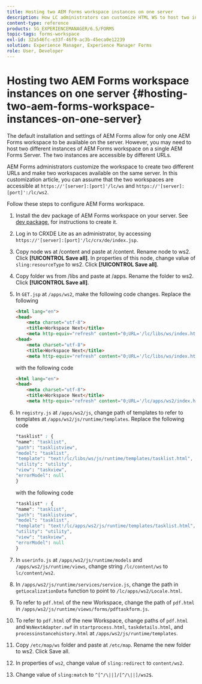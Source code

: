 ```yaml
---
title: Hosting two AEM Forms workspace instances on one server
description: How LC administrators can customize HTML WS to host two instances on a single server accessible via different URLs.
content-type: reference
products: SG_EXPERIENCEMANAGER/6.5/FORMS
topic-tags: forms-workspace
exl-id: 32a546fc-e33f-46f9-ac3b-45eca0e12239
solution: Experience Manager, Experience Manager Forms
role: User, Developer
---
```

# Hosting two AEM Forms workspace instances on one server {#hosting-two-aem-forms-workspace-instances-on-one-server}

The default installation and settings of AEM Forms allow for only one AEM Forms workspace to be available on the server. However, you may need to host two different instances of AEM Forms workspace on a single AEM Forms Server. The two instances are accessible by different URLs.

AEM Forms administrators customize the workspace to create two different URLs and make two workspaces available on the same server. In this customization article, you can assume that the two workspaces are accessible at `https://'[server]:[port]'/lc/ws` and `https://'[server]:[port]':/lc/ws2`.

Follow these steps to configure AEM Forms workspace.

1. Install the dev package of AEM Forms workspace on your server. See [dev package](/help/forms/using/introduction-customizing-html-workspace.md#p-crx-package-p), for instructions to create it.
1. Log in to CRXDE Lite as an administrator, by accessing `https://'[server]:[port]'/lc/crx/de/index.jsp`.
1. Copy node ws at /content and paste at /content. Rename node to ws2. Click **[!UICONTROL Save all]**. In properties of this node, change value of `sling:resourceType` to ws2. Click **[!UICONTROL Save all]**.

1. Copy folder ws from /libs and paste at /apps. Rename the folder to ws2. Click **[!UICONTROL Save all]**.
1. In `GET.jsp` at `/apps/ws2`, make the following code changes. Replace the following

   ```html
   <html lang="en">
   <head>
       <meta charset="utf-8">
       <title>Workspace Next</title>
       <meta http-equiv="refresh" content="0;URL='/lc/libs/ws/index.html'" /><html lang="en">
   <head>
       <meta charset="utf-8">
       <title>Workspace Next</title>
       <meta http-equiv="refresh" content="0;URL='/lc/libs/ws/index.html'" />
   ```

   with the following code

   ```html
   <html lang="en">
   <head>
       <meta charset="utf-8">
       <title>Workspace Next</title>
       <meta http-equiv="refresh" content="0;URL='/lc/apps/ws2/index.html'" />
   ```

1. In `registry.js` at `/apps/ws2/js`, change path of templates to refer to templates at `/apps/ws2/js/runtime/templates`. Replace the following code

   ```css
   "tasklist" : {
   "name": "tasklist",
   "path": "tasklistview",
   "model": "tasklist",
   "template": "text!/lc/libs/ws/js/runtime/templates/tasklist.html",
   "utility": "utility",
   "view": "taskview",
   "errorModel": null
   }
   ```

   with the following code

   ```css
   "tasklist" : {
   "name": "tasklist",
   "path": "tasklistview",
   "model": "tasklist",
   "template": "text!/lc/apps/ws2/js/runtime/templates/tasklist.html",
   "utility": "utility",
   "view": "taskview",
   "errorModel": null
   }
   ```

1. In `userinfo.js` at `/apps/ws2/js/runtime/models` and `/apps/ws2/js/runtime/views`, change string `/lc/content/ws` to `lc/content/ws2`.

1. In `/apps/ws2/js/runtime/services/service.js`, change the path in `getLocalizationData` function to point to `/lc/apps/ws2/Locale.html`.

1. To refer to `pdf.html` of the new Workspace, change the path of `pdf.html` in `/apps/ws2/js/runtime/views/forms/pdftaskform.js`.

1. To refer to `pdf.html` of the new Workspace, change paths of `pdf.html` and `WsNextAdapter.swf` in `startprocess.html`, `taskdetails.html`, and `processinstancehistory.html` at `/apps/ws2/js/runtime/templates`.

1. Copy `/etc/map/ws` folder and paste at `/etc/map`. Rename the new folder to ws2. Click Save all.

1. In properties of `ws2`, change value of `sling:redirect` to `content/ws2`.

1. Change value of `sling:match` to `^[^/\||]/[^/\||]/ws2$`.
